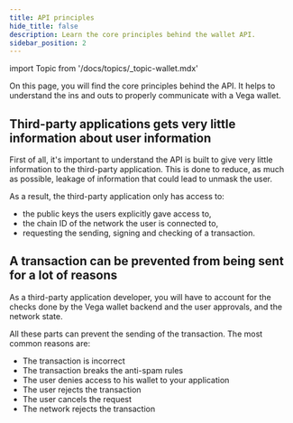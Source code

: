 ```yaml
---
title: API principles
hide_title: false
description: Learn the core principles behind the wallet API.
sidebar_position: 2
---
```


import Topic from '/docs/topics/_topic-wallet.mdx'

<Topic />

On this page, you will find the core principles behind the API. It helps to understand the ins and outs to properly communicate with a Vega wallet.

## Third-party applications gets very little information about user information

First of all, it's important to understand the API is built to give very little information to the third-party application. This is done to reduce, as much as possible, leakage of information that could lead to unmask the user.

As a result, the third-party application only has access to:

- the public keys the users explicitly gave access to,
- the chain ID of the network the user is connected to,
- requesting the sending, signing and checking of a transaction.

## A transaction can be prevented from being sent for a lot of reasons

As a third-party application developer, you will have to account for the checks done by the Vega wallet backend and the user approvals, and the network state.

All these parts can prevent the sending of the transaction. The most common reasons are:

- The transaction is incorrect
- The transaction breaks the anti-spam rules
- The user denies access to his wallet to your application
- The user rejects the transaction
- The user cancels the request
- The network rejects the transaction
